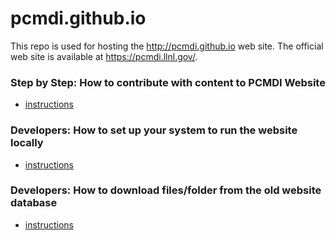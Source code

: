 pcmdi.github.io
===============

This repo is used for hosting the http://pcmdi.github.io web site. The official web site is available at https://pcmdi.llnl.gov/.

### Step by Step: How to contribute with content to PCMDI Website 
*  [instructions](https://github.com/PCMDI/pcmdi.github.io/wiki/How-to-contribute-with-Content-----Step-by-Step)

### Developers: How to set up your system to run the website locally 
* [instructions](https://github.com/aims-group/intern/wiki/Start)

### Developers: How to download files/folder from the old website database
* [instructions](https://github.com/PCMDI/pcmdi.github.io/wiki/How-to-download-files-folder-from-the-old-website-database)
